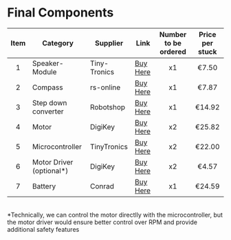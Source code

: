 # Final Components


| Item | Category | Supplier | Link | Number to be ordered | Price per stuck |
|:----:|----------|----------|------|:-------------------:|:-----:|
| 1 | Speaker-Module | Tiny-Tronics | [Buy Here](https://www.tinytronics.nl/en/audio/audio-sources/open-smart-mp3-module-with-speaker) | x1 | €7.50 |
| 2 | Compass | rs-online | [Buy Here](https://nl.rs-online.com/web/p/sensor-development-tools/1947661?gb=s) | x1 | €7.87 |
| 3 | Step down converter | Robotshop | [Buy Here](https://eu.robotshop.com/products/pololu-5v-step-down-voltage-regulator-d30v30f5-34a-continuous-output) | x1 | €14.92 |
| 4 | Motor | DigiKey | [Buy Here](https://www.digikey.nl/en/products/detail/parallax-inc/900-00360/7707660) | x2 | €25.82 |
| 5 | Microcontroller | TinyTronics |  [Buy Here](https://www.tinytronics.nl/en/development-boards/microcontroller-boards/with-lora/lilygo-ttgo-t3-lora32-868mhz-v1.6.1-esp32) | x2 | €22.00 |
| 6 | Motor Driver (optional*) | DigiKey | [Buy Here](https://www.digikey.nl/en/products/detail/pololu/713/10450399?s=N4IgTCBcDaICoCEBsSCMYBiA5A4iAugL5A) | x2 | €4.57 |
| 7 | Battery | Conrad | [Buy Here](https://www.conrad.nl/nl/p/2s1p-7-2v-7-4v-2000mah-cilindrische-li-ion-batterij-met-bms-bescherming-en-open-kabelstrengen-812544972.html#productDescription) | x1 | €24.59 |

<br>
*Technically, we can control the motor directlly with the microcontroller, but the motor driver would ensure better control over RPM and provide additional safety features